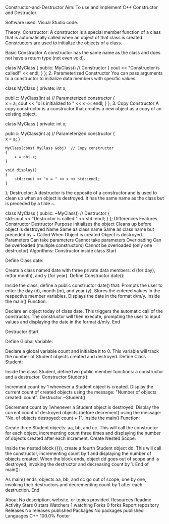 Constructor-and-Destructor
Aim:
To use and implement C++ Constructor and Destructor.

Software used:
Visual Studio code.

Theory:
Constructor:
A constructor is a special member function of a class that is automatically called when an object of that class is created. Constructors are used to initialize the objects of a class.

Basic Constructor
A constructor has the same name as the class and does not have a return type (not even void).

class MyClass
{
public:
    MyClass()    // Constructor
    { 
        cout << "Constructor is called!" << endl;
    }
};
2. Parameterized Constructor
You can pass arguments to a constructor to initialize data members with specific values.

class MyClass
{
private:
    int x;

public:
    MyClass(int a)    // Parameterized constructor
    {  
        x = a;
        cout << "x is initialized to " << x << endl;
    }
};
3. Copy Constructor
A copy constructor is a constructor that creates a new object as a copy of an existing object.

class MyClass
{
private:
    int x;

public:
    MyClass(int a)    // Parameterized constructor
    {  
        x = a;
    }

    MyClass(const MyClass &obj)  // Copy constructor
    {  
        x = obj.x;
    }

    void display()
    {
        std::cout << "x = " << x << std::endl;
    }
};
Destructor:
A destructor is the opposite of a constructor and is used to clean up when an object is destroyed. It has the same name as the class but is preceded by a tilde ~.

class MyClass
{
public:
    ~MyClass()  // Destructor
    {  
        std::cout << "Destructor is called!" << std::endl;
    }
};
Differences
Features	Constructor	Destructor
Purpose	Initializes the object	Cleans up before object is destroyed
Name	Same as class name	Same as class name but preceded by ~
Called When	Object is created	Object is destroyed.
Parameters	Can take parameters	Cannot take parameters
Overloading	Can be overloaded (multiple constructors)	Cannot be overloaded (only one destructor)
Algorithms:
Constructor inside class
Start

Define Class date:

Create a class named date with three private data members: d (for day), m(for month), and y (for year).
Define Constructor date():

Inside the class, define a public constructor date() that:
Prompts the user to enter the day (d), month (m), and year (y).
Stores the entered values in the respective member variables.
Displays the date in the format d/m/y.
Inside the main() Function:

Declare an object today of class date.
This triggers the automatic call of the constructor.
The constructor will then execute, prompting the user to input values and displaying the date in the format d/m/y.
End

Destructor
Start

Define Global Variable:

Declare a global variable count and initialize it to 0. This variable will track the number of Student objects created and destroyed.
Define Class Student:

Inside the class Student, define two public member functions: a constructor and a destructor.
Constructor Student():

Increment count by 1 whenever a Student object is created.
Display the current count of created objects using the message: "Number of objects created: count".
Destructor ~Student():

Decrement count by 1whenever a Student object is destroyed.
Display the current count of destroyed objects (before decrement) using the message: "No. of objects destroyed: count + 1".
Inside the main() Function:

Create three Student objects: aa, bb, and cc.
This will call the constructor for each object, incrementing count three times and displaying the number of objects created after each increment.
Create Nested Scope:

Inside the nested block ({}), create a fourth Student object dd.
This will call the constructor, incrementing count by 1 and displaying the number of objects created.
When the block ends, object dd goes out of scope and is destroyed, invoking the destructor and decreasing count by 1.
End of main():

As main() ends, objects aa, bb, and cc go out of scope, one by one, invoking their destructors and decrementing count by 1 after each destruction.
End

About
No description, website, or topics provided.
Resources
 Readme
 Activity
Stars
 0 stars
Watchers
 1 watching
Forks
 0 forks
Report repository
Releases
No releases published
Packages
No packages published
Languages
C++
100.0%
Footer
